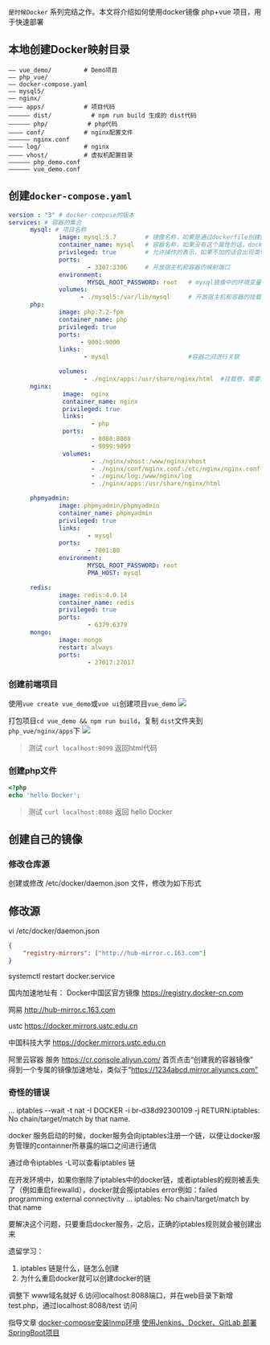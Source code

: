 `是时候Docker` 系列完结之作。本文将介绍如何使用docker镜像 php+vue 项目，用于快速部署


## 本地创建Docker映射目录
```text
—— vue_demo/         # Demo项目
—— php_vue/
—— docker-compose.yaml
—— mysql5/
—— nginx/
———— apps/           # 项目代码
—————— dist/           # npm run build 生成的 dist代码
—————— php/           # php代码
———— conf/           # nginx配置文件
—————— nginx.conf
———— log/            # nginx
———— vhost/          # 虚拟机配置目录
—————— php_demo.conf
—————— vue_demo.conf
```

## 创建`docker-compose.yaml`
```yaml
version : "3" # docker-compose的版本
services: # 容器的集合
      mysql: # 项目名称
              image: mysql:5.7        # 镜像名称，如果是通过dockerfile创建的可以使用build属性
              container_name: mysql   # 容器名称，如果没有这个属性的话，docker-compose会随机分配一个名字给容器
              privileged: true        # 允许操作的表示，如果不加的话会出现类似，permission deny的错误
              ports:
                      - 3307:3306     # 开放宿主机和容器的映射端口
              environment:
                      MYSQL_ROOT_PASSWORD: root   # mysql镜像中的环境变量：此处表示root用户密码
              volumes:
                    - ./mysql5:/var/lib/mysql     # 开放宿主机和容器的挂载卷映射
      php:
              image: php:7.2-fpm
              container_name: php
              privileged: true
              ports:
                    - 9001:9000
              links:
                     - mysql                      #容器之间进行关联

              volumes:
                     - ./nginx/apps:/usr/share/nginx/html  #挂载卷，需要注意的是，php在以模块的形式加载到nginx的时候，需要他们两个的目录结构一致，否则nginx无法加载php,但是 html等静态问价可以正常访问。
      nginx:
               image:  nginx
               container_name: nginx
               privileged: true
               links:
                       - php
               ports:
                       - 8088:8088
                       - 9099:9099
               volumes:
                       - ./nginx/vhost:/www/nginx/vhost
                       - ./nginx/conf/nginx.conf:/etc/nginx/nginx.conf
                       - ./nginx/log:/www/nginx/log
                       - ./nginx/apps:/usr/share/nginx/html

      phpmyadmin:
              image: phpmyadmin/phpmyadmin
              container_name: phpmyadmin
              privileged: true
              links:
                      - mysql
              ports:
                      - 7001:80
              environment:
                      MYSQL_ROOT_PASSWORD: root
                      PMA_HOST: mysql

      redis:
              image: redis:4.0.14
              container_name: redis
              privileged: true
              ports:
                      - 6379:6379
      mongo:
              image: mongo
              restart: always
              ports:
                      - 27017:27017
```

### 创建前端项目
使用`vue create vue_demo`或`vue ui`创建项目`vue_demo`
![](https://user-gold-cdn.xitu.io/2019/10/13/16dc417680e843b7?w=963&h=272&f=png&s=38193)

打包项目`cd vue_demo && npm run build`，复制 `dist`文件夹到 `php_vue/nginx/apps`下
![](https://user-gold-cdn.xitu.io/2019/10/13/16dc435c93545869?w=1309&h=420&f=png&s=58575)

> 测试  `curl localhost:9099`  返回html代码

### 创建php文件
```php
<?php
echo 'hello Docker';
```
> 测试  `curl localhost:8088`  返回 hello Docker


## 创建自己的镜像


### 修改仓库源
创建或修改 /etc/docker/daemon.json 文件，修改为如下形式

## 修改源 
vi /etc/docker/daemon.json
```json
{
    "registry-mirrors": ["http://hub-mirror.c.163.com"]
}
```
systemctl restart docker.service

国内加速地址有：
Docker中国区官方镜像
https://registry.docker-cn.com

网易
http://hub-mirror.c.163.com

ustc 
https://docker.mirrors.ustc.edu.cn

中国科技大学
https://docker.mirrors.ustc.edu.cn

阿里云容器  服务
https://cr.console.aliyun.com/
首页点击“创建我的容器镜像”  得到一个专属的镜像加速地址，类似于“https://1234abcd.mirror.aliyuncs.com”



### 奇怪的错误

... iptables --wait -t nat -I DOCKER -i br-d38d92300109 -j RETURN:iptables: No chain/target/match by that name.

docker 服务启动的时候，docker服务会向iptables注册一个链，以便让docker服务管理的containner所暴露的端口之间进行通信

通过命令iptables -L可以查看iptables 链

 

在开发环境中，如果你删除了iptables中的docker链，或者iptables的规则被丢失了（例如重启firewalld），docker就会报iptables error例如：failed programming external connectivity … iptables: No chain/target/match by that name

要解决这个问题，只要重启docker服务，之后，正确的iptables规则就会被创建出来

遗留学习：
1. iptables 链是什么，链怎么创建
2. 为什么重启docker就可以创建docker的链


调整下 www域名就好
6.访问localhost:8088端口，并在web目录下新增test.php，通过localhost:8088/test 访问

指导文章
[docker-compose安装lnmp环境](https://www.cnblogs.com/callmelx/p/11099562.html)
[使用Jenkins、Docker、GitLab 部署SpringBoot项目](https://juejin.im/post/5d9025e7f265da5bba416b54)